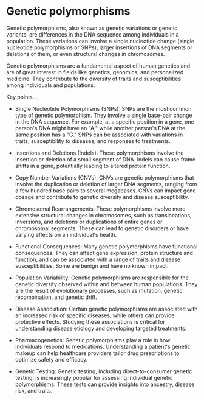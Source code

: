 # Genetic polymorphisms

Genetic polymorphisms, also known as genetic variations or genetic variants, are differences in the DNA sequence among individuals in a population. These variations can involve a single nucleotide change (single nucleotide polymorphisms or SNPs), larger insertions of DNA segments or deletions of them, or even structural changes in chromosomes. 

Genetic polymorphisms are a fundamental aspect of human genetics and are of great interest in fields like genetics, genomics, and personalized medicine. They contribute to the diversity of traits and susceptibilities among individuals and populations.

Key points…

* Single Nucleotide Polymorphisms (SNPs): SNPs are the most common type of genetic polymorphism. They involve a single base-pair change in the DNA sequence. For example, at a specific position in a gene, one person's DNA might have an "A," while another person's DNA at the same position has a "G." SNPs can be associated with variations in traits, susceptibility to diseases, and responses to treatments.

* Insertions and Deletions (Indels): These polymorphisms involve the insertion or deletion of a small segment of DNA. Indels can cause frame shifts in a gene, potentially leading to altered protein function.

* Copy Number Variations (CNVs): CNVs are genetic polymorphisms that involve the duplication or deletion of larger DNA segments, ranging from a few hundred base pairs to several megabases. CNVs can impact gene dosage and contribute to genetic diversity and disease susceptibility.

* Chromosomal Rearrangements: These polymorphisms involve more extensive structural changes in chromosomes, such as translocations, inversions, and deletions or duplications of entire genes or chromosomal segments. These can lead to genetic disorders or have varying effects on an individual's health.

* Functional Consequences: Many genetic polymorphisms have functional consequences. They can affect gene expression, protein structure and function, and can be associated with a range of traits and disease susceptibilities. Some are benign and have no known impact.

* Population Variability: Genetic polymorphisms are responsible for the genetic diversity observed within and between human populations. They are the result of evolutionary processes, such as mutation, genetic recombination, and genetic drift.

* Disease Association: Certain genetic polymorphisms are associated with an increased risk of specific diseases, while others can provide protective effects. Studying these associations is critical for understanding disease etiology and developing targeted treatments.

* Pharmacogenetics: Genetic polymorphisms play a role in how individuals respond to medications. Understanding a patient's genetic makeup can help healthcare providers tailor drug prescriptions to optimize safety and efficacy.

* Genetic Testing: Genetic testing, including direct-to-consumer genetic testing, is increasingly popular for assessing individual genetic polymorphisms. These tests can provide insights into ancestry, disease risk, and traits.

